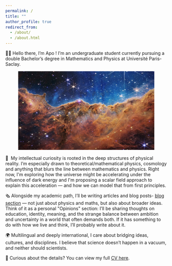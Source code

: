 ```yaml
---
permalink: /
title: ""
author_profile: true
redirect_from: 
  - /about/
  - /about.html
---
```


👋🏼 Hello there, I’m Apo ! I’m an undergraduate student currently pursuing a double Bachelor’s degree in Mathematics and Physics at Université Paris-Saclay.
<figure class="article-image-right">
    <img src="/images/Carina-Nebula-Cosmic-Cliffs-NGC-3324-James-Webb-Space-Telescope-NIRCam.png" alt="The Cosmic Cliffs of the Carina Nebula">
</figure>

🌌  My intellectual curiosity is rooted in the deep structures of physical reality. I’m especially drawn to theoretical/mathematical physics, cosmology and anything that blurs the line between mathematics and physics. Right now, I'm exploring how the universe might be accelerating under the influence of dark energy and I'm proposing a scalar field approach to explain this acceleration — and how we can model that from first principles.

🗞️ Alongside my academic path, I’ll be writing articles and blog posts- [blog section](./year-archive/) — not just about physics and maths, but also about broader ideas. Think of it as a personal "Opinions" section: I’ll be sharing thoughts on education, identity, meaning, and the strange balance between ambition and uncertainty in a world that often demands both. If it has something to do with how we live and think, I’ll probably write about it. 

🌍 Multilingual and deeply international, I care about bridging ideas, cultures, and disciplines. I believe that science doesn’t happen in a vacuum, and neither should scientists.


📄 Curious about the details? You can view my full [CV here](./files/CV.pdf).

